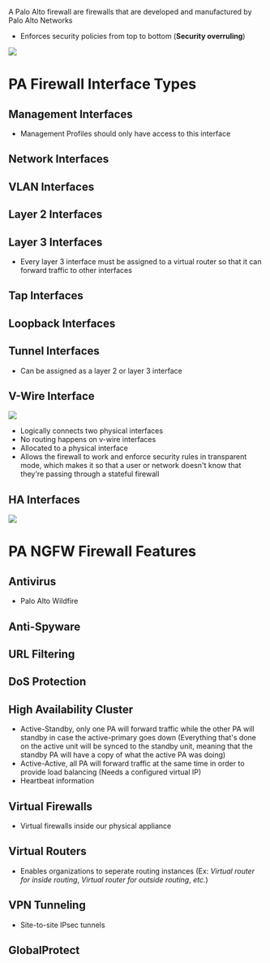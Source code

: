 A Palo Alto firewall are firewalls that are developed and manufactured by Palo Alto Networks

* Enforces security policies from top to bottom (**Security overruling**)

![](https://github.com/JonmarCorpuz/SecondBrain/blob/main/Assets/Whitespace.png)

# PA Firewall Interface Types

## Management Interfaces

* Management Profiles should only have access to this interface

## Network Interfaces

## VLAN Interfaces

## Layer 2 Interfaces

## Layer 3 Interfaces

* Every layer 3 interface must be assigned to a virtual router so that it can forward traffic to other interfaces

## Tap Interfaces

## Loopback Interfaces

## Tunnel Interfaces

* Can be assigned as a layer 2 or layer 3 interface 

## V-Wire Interface

![](https://github.com/JonmarCorpuz/SecondBrain/blob/main/Assets/fdertetretwetrtrtwrterreryttytrytryetwtertwrtwfgdhdfghdf.png)

* Logically connects two physical interfaces
* No routing happens on v-wire interfaces
* Allocated to a physical interface
* Allows the firewall to work and enforce security rules in transparent mode, which makes it so that a user or network doesn't know that they're passing through a stateful firewall

## HA Interfaces

![](https://github.com/JonmarCorpuz/SecondBrain/blob/main/Assets/Whitespace.png)

# PA NGFW Firewall Features

## Antivirus

* Palo Alto Wildfire

## Anti-Spyware

## URL Filtering

## DoS Protection

## High Availability Cluster

* Active-Standby, only one PA will forward traffic while the other PA will standby in case the active-primary goes down (Everything that's done on the active unit will be synced to the standby unit, meaning that the standby PA will have a copy of what the active PA was doing)
* Active-Active, all PA will forward traffic at the same time in order to provide load balancing (Needs a configured virtual IP)
* Heartbeat information

## Virtual Firewalls

* Virtual firewalls inside our physical appliance

## Virtual Routers

* Enables organizations to seperate routing instances (Ex: *Virtual router for inside routing*, *Virtual router for outside routing*, *etc.*)

## VPN Tunneling

* Site-to-site IPsec tunnels

## GlobalProtect
